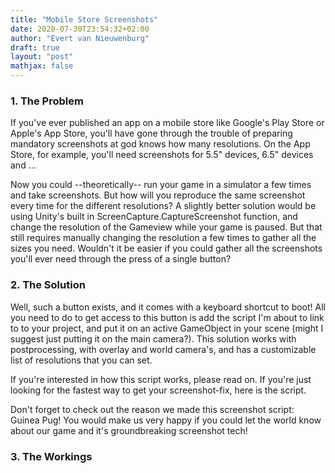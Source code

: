 ```yaml
---
title: "Mobile Store Screenshots"
date: 2020-07-30T23:54:32+02:00
author: "Evert van Nieuwenburg"
draft: true
layout: "post"
mathjax: false
---
```


### 1\. The Problem
If you've ever published an app on a mobile store like Google's Play Store or Apple's App Store, you'll have gone through
the trouble of preparing mandatory screenshots at god knows how many resolutions. On the App Store, for example, you'll need
screenshots for 5.5" devices, 6.5" devices and ...

Now you could --theoretically-- run your game in a simulator a few times and take screenshots. But how will you reproduce the
same screenshot every time for the different resolutions? A slightly better solution would be using Unity's built in
ScreenCapture.CaptureScreenshot function, and change the resolution of the Gameview while your game is paused.
But that still requires manually changing the resolution a few times to gather all the sizes you need. Wouldn't it be easier
if you could gather all the screenshots you'll ever need through the press of a single button?

### 2\. The Solution
Well, such a button exists, and it comes with a keyboard shortcut to boot! All you need to do to get access to this
button is add the script I'm about to link to to your project, and put it on an active GameObject in your scene (might I suggest
just putting it on the main camera?). This solution works with postprocessing, with overlay and world camera's, and has a customizable list of resolutions that you
can set.

If you're interested in how this script works, please read on. If you're just looking for the fastest way to get your screenshot-fix,
here is the script.

Don't forget to check out the reason we made this screenshot script: Guinea Pug! You would make us very happy
if you could let the world know about our game and it's groundbreaking screenshot tech!

### 3\. The Workings
